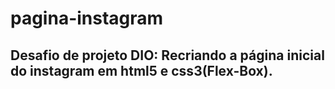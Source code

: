 # pagina-instagram
## Desafio de projeto DIO: Recriando a página inicial do instagram em html5 e css3(Flex-Box).
